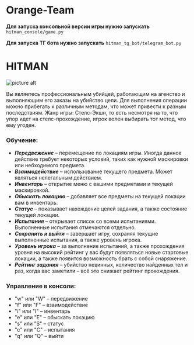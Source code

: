 # Orange-Team


**Для запуска консольной версии игры нужно запускать** `hitman_console/game.py`

**Для запуска ТГ бота нужно запускать** `hitman_tg_bot/telegram_bot.py`



# HITMAN
![picture alt](https://store-images.s-microsoft.com/image/apps.55656.14422839387749660.f579a302-4364-4564-b878-1f6099595192.a4d7a131-56e2-4eb9-bd74-8b52fa452001?q=90&w=480&h=270)


Вы являетесь профессиональным убийцей, работающим на агенство и выполняющим его заказы на убийство цели. 
Для выполнения операции можно прибегать к различным методам, что может привести к разным последствиям. 
Жанр игры: Стелс-Экшн, то есть несмотря на то, что упор идет на стелс-прохождение, игрок волен выбирать тот метод, что ему угоден.



### Обучение:

* **_Передвежение_** – перемещение по локациям игры. Иногда данное действие требует некоторых условий, таких как нужной маскировки или небходимого предмета.
* **_Взаимодействие_** – использование текущего предмета. Может являться нелегальным действием.
* **_Инвентарь_** – открытие меню с вашими предметами и текущей маскировкой.
* **_Обыскать локацию_** – добавляет все предметы на текущей локации вам в инвентарь.
* **_Статус_** – показывает нахождение целей задания, а также состояние текущей локации.
* **_Испытания_** – открывает список со всеми испытаниями. Выполненные испытания отмечаются отдельно.
* **_Сохранить и выйти_** – завершает игру, сохраняя текущие выполненные испытания, а также уровень игрока.
* **_Уровень игрока_** – за выполнение испытаний, а также прохождения уровня на высокий рейтинг у вас будут появляться новые стартовые локации, а также появится возможность брать с собой снаряжение.
* **_Рейтинг задания_** – убийство невинных, количество найденных тел и раз, когда вас заметили – всё это снижает рейтинг прохождения.



### Управление в консоли: 

* "w" или "W" – передвижение
* "f" или "F" – взаимодействие
* "і" или "І" – инвентарь
* "е" или "Е" – обыскать локацию
* "s" или "S" – статус
* "c" или "C" – испытания
* "q" или "Q" – выйти
